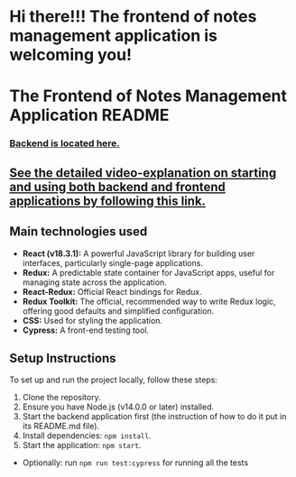 # Hi there!!! The frontend of notes management application is welcoming you!

# The Frontend of Notes Management Application README

### [Backend is located here.](https://github.com/VdBondarev/notes_management_app_backend)

## [See the detailed video-explanation on starting and using both backend and frontend applications by following this link.](https://www.loom.com/share/995da21a4a6e4b03bfdf7beab86a2ee9?sid=f132659f-6bdb-4c53-a428-7c6a3e26a737)

## Main technologies used

- **React (v18.3.1):** A powerful JavaScript library for building user interfaces, particularly single-page applications.
- **Redux:** A predictable state container for JavaScript apps, useful for managing state across the application.
- **React-Redux:** Official React bindings for Redux.
- **Redux Toolkit:** The official, recommended way to write Redux logic, offering good defaults and simplified configuration.
- **CSS:** Used for styling the application.
- **Cypress:** A front-end testing tool.

## Setup Instructions

To set up and run the project locally, follow these steps:

1. Clone the repository.
2. Ensure you have Node.js (v14.0.0 or later) installed.
3. Start the backend application first (the instruction of how to do it put in its README.md file).
4. Install dependencies: `npm install`.
5. Start the application: `npm start`.
- Optionally: run `npm run test:cypress` for running all the tests
